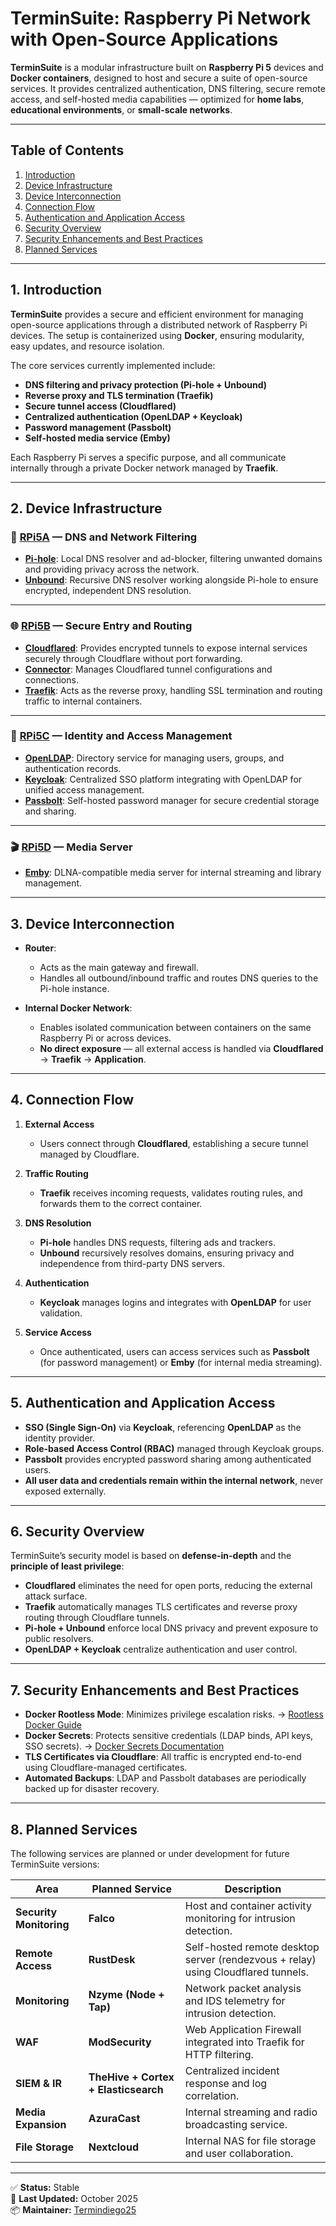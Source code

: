 # TerminSuite: Raspberry Pi Network with Open-Source Applications

**TerminSuite** is a modular infrastructure built on **Raspberry Pi 5** devices and **Docker containers**, designed to host and secure a suite of open-source services.
It provides centralized authentication, DNS filtering, secure remote access, and self-hosted media capabilities — optimized for **home labs**, **educational environments**, or **small-scale networks**.

---

## Table of Contents

1. [Introduction](#1-introduction)
2. [Device Infrastructure](#2-device-infrastructure)
3. [Device Interconnection](#3-device-interconnection)
4. [Connection Flow](#4-connection-flow)
5. [Authentication and Application Access](#5-authentication-and-application-access)
6. [Security Overview](#6-security-overview)
7. [Security Enhancements and Best Practices](#7-security-enhancements-and-best-practices)
8. [Planned Services](#8-planned-services)

---

## 1. Introduction

**TerminSuite** provides a secure and efficient environment for managing open-source applications through a distributed network of Raspberry Pi devices.
The setup is containerized using **Docker**, ensuring modularity, easy updates, and resource isolation.

The core services currently implemented include:

* **DNS filtering and privacy protection (Pi-hole + Unbound)**
* **Reverse proxy and TLS termination (Traefik)**
* **Secure tunnel access (Cloudflared)**
* **Centralized authentication (OpenLDAP + Keycloak)**
* **Password management (Passbolt)**
* **Self-hosted media service (Emby)**

Each Raspberry Pi serves a specific purpose, and all communicate internally through a private Docker network managed by **Traefik**.

---

## 2. Device Infrastructure

### 🧠 **[RPi5A](https://github.com/Termindiego25/terminsuite/tree/main/nodes/rpi5a) — DNS and Network Filtering**

* **[Pi-hole](https://github.com/Termindiego25/terminsuite/tree/main/services/pihole)**: Local DNS resolver and ad-blocker, filtering unwanted domains and providing privacy across the network.
* **[Unbound](https://github.com/Termindiego25/terminsuite/tree/main/services/unbound)**: Recursive DNS resolver working alongside Pi-hole to ensure encrypted, independent DNS resolution.

---

### 🌐 **[RPi5B](https://github.com/Termindiego25/terminsuite/tree/main/nodes/rpi5b) — Secure Entry and Routing**

* **[Cloudflared](https://github.com/Termindiego25/terminsuite/tree/main/services/cloudflared)**: Provides encrypted tunnels to expose internal services securely through Cloudflare without port forwarding.
* **[Connector](https://github.com/Termindiego25/terminsuite/tree/main/services/connector)**: Manages Cloudflared tunnel configurations and connections.
* **[Traefik](https://github.com/Termindiego25/terminsuite/tree/main/services/traefik)**: Acts as the reverse proxy, handling SSL termination and routing traffic to internal containers.

---

### 🔐 **[RPi5C](./nodes/rpi5c) — Identity and Access Management**

* **[OpenLDAP](./services/openldap)**: Directory service for managing users, groups, and authentication records.
* **[Keycloak](./services/keycloak)**: Centralized SSO platform integrating with OpenLDAP for unified access management.
* **[Passbolt](./services/passbolt)**: Self-hosted password manager for secure credential storage and sharing.

---

### 🎬 **[RPi5D](https://github.com/Termindiego25/terminsuite/tree/main/nodes/rpi5d) — Media Server**

* **[Emby](https://github.com/Termindiego25/terminsuite/tree/main/services/emby)**: DLNA-compatible media server for internal streaming and library management.

---

## 3. Device Interconnection

* **Router**:

  * Acts as the main gateway and firewall.
  * Handles all outbound/inbound traffic and routes DNS queries to the Pi-hole instance.

* **Internal Docker Network**:

  * Enables isolated communication between containers on the same Raspberry Pi or across devices.
  * **No direct exposure** — all external access is handled via **Cloudflared** → **Traefik** → **Application**.

---

## 4. Connection Flow

1. **External Access**

   * Users connect through **Cloudflared**, establishing a secure tunnel managed by Cloudflare.

2. **Traffic Routing**

   * **Traefik** receives incoming requests, validates routing rules, and forwards them to the correct container.

3. **DNS Resolution**

   * **Pi-hole** handles DNS requests, filtering ads and trackers.
   * **Unbound** recursively resolves domains, ensuring privacy and independence from third-party DNS servers.

4. **Authentication**

   * **Keycloak** manages logins and integrates with **OpenLDAP** for user validation.

5. **Service Access**

   * Once authenticated, users can access services such as **Passbolt** (for password management) or **Emby** (for internal media streaming).

---

## 5. Authentication and Application Access

* **SSO (Single Sign-On)** via **Keycloak**, referencing **OpenLDAP** as the identity provider.
* **Role-based Access Control (RBAC)** managed through Keycloak groups.
* **Passbolt** provides encrypted password sharing among authenticated users.
* **All user data and credentials remain within the internal network**, never exposed externally.

---

## 6. Security Overview

TerminSuite’s security model is based on **defense-in-depth** and the **principle of least privilege**:

* **Cloudflared** eliminates the need for open ports, reducing the external attack surface.
* **Traefik** automatically manages TLS certificates and reverse proxy routing through Cloudflare tunnels.
* **Pi-hole + Unbound** enforce local DNS privacy and prevent exposure to public resolvers.
* **OpenLDAP + Keycloak** centralize authentication and user control.

---

## 7. Security Enhancements and Best Practices

* **Docker Rootless Mode**: Minimizes privilege escalation risks.
  → [Rootless Docker Guide](https://docs.docker.com/engine/security/rootless/)
* **Docker Secrets**: Protects sensitive credentials (LDAP binds, API keys, SSO secrets).
  → [Docker Secrets Documentation](https://docs.docker.com/engine/swarm/secrets/)
* **TLS Certificates via Cloudflare**: All traffic is encrypted end-to-end using Cloudflare-managed certificates.
* **Automated Backups**: LDAP and Passbolt databases are periodically backed up for disaster recovery.

---

## 8. Planned Services

The following services are planned or under development for future TerminSuite versions:

| Area                    | Planned Service                      | Description                                                                       |
| ----------------------- | ------------------------------------ | --------------------------------------------------------------------------------- |
| **Security Monitoring** | **Falco**                            | Host and container activity monitoring for intrusion detection.                   |
| **Remote Access**       | **RustDesk**                         | Self-hosted remote desktop server (rendezvous + relay) using Cloudflared tunnels. |
| **Monitoring**          | **Nzyme (Node + Tap)**               | Network packet analysis and IDS telemetry for intrusion detection.                |
| **WAF**                 | **ModSecurity**                      | Web Application Firewall integrated into Traefik for HTTP filtering.              |
| **SIEM & IR**           | **TheHive + Cortex + Elasticsearch** | Centralized incident response and log correlation.                                |
| **Media Expansion**     | **AzuraCast**                        | Internal streaming and radio broadcasting service.                                |
| **File Storage**        | **Nextcloud**                        | Internal NAS for file storage and user collaboration.                             |

---

✅ **Status:** Stable <br />
🔧 **Last Updated:** October 2025 <br />
📦 **Maintainer:** [Termindiego25](https://github.com/Termindiego25)